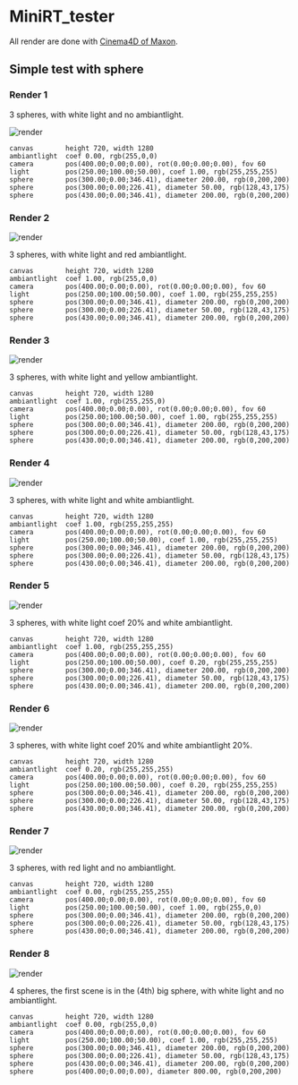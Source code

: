 # MiniRT_tester

All render are done with [Cinema4D of Maxon](https://www.maxon.net/cinema-4d).

## Simple test with sphere

### Render 1

3 spheres, with white light and no ambiantlight.

![render](./render1.bmp)

```
canvas        height 720, width 1280
ambiantlight  coef 0.00, rgb(255,0,0)
camera        pos(400.00;0.00;0.00), rot(0.00;0.00;0.00), fov 60
light         pos(250.00;100.00;50.00), coef 1.00, rgb(255,255,255)
sphere        pos(300.00;0.00;346.41), diameter 200.00, rgb(0,200,200)
sphere        pos(300.00;0.00;226.41), diameter 50.00, rgb(128,43,175)
sphere        pos(430.00;0.00;346.41), diameter 200.00, rgb(0,200,200)
```

### Render 2

![render](./render2.bmp)

3 spheres, with white light and red ambiantlight.

```
canvas        height 720, width 1280
ambiantlight  coef 1.00, rgb(255,0,0)
camera        pos(400.00;0.00;0.00), rot(0.00;0.00;0.00), fov 60
light         pos(250.00;100.00;50.00), coef 1.00, rgb(255,255,255)
sphere        pos(300.00;0.00;346.41), diameter 200.00, rgb(0,200,200)
sphere        pos(300.00;0.00;226.41), diameter 50.00, rgb(128,43,175)
sphere        pos(430.00;0.00;346.41), diameter 200.00, rgb(0,200,200)
```

### Render 3

![render](./render3.bmp)

3 spheres, with white light and yellow ambiantlight.

```
canvas        height 720, width 1280
ambiantlight  coef 1.00, rgb(255,255,0)
camera        pos(400.00;0.00;0.00), rot(0.00;0.00;0.00), fov 60
light         pos(250.00;100.00;50.00), coef 1.00, rgb(255,255,255)
sphere        pos(300.00;0.00;346.41), diameter 200.00, rgb(0,200,200)
sphere        pos(300.00;0.00;226.41), diameter 50.00, rgb(128,43,175)
sphere        pos(430.00;0.00;346.41), diameter 200.00, rgb(0,200,200)
```

### Render 4

![render](./render4.bmp)

3 spheres, with white light and white ambiantlight.

```
canvas        height 720, width 1280
ambiantlight  coef 1.00, rgb(255,255,255)
camera        pos(400.00;0.00;0.00), rot(0.00;0.00;0.00), fov 60
light         pos(250.00;100.00;50.00), coef 1.00, rgb(255,255,255)
sphere        pos(300.00;0.00;346.41), diameter 200.00, rgb(0,200,200)
sphere        pos(300.00;0.00;226.41), diameter 50.00, rgb(128,43,175)
sphere        pos(430.00;0.00;346.41), diameter 200.00, rgb(0,200,200)
```

### Render 5

![render](./render5.bmp)

3 spheres, with white light coef 20% and white ambiantlight.

```
canvas        height 720, width 1280
ambiantlight  coef 1.00, rgb(255,255,255)
camera        pos(400.00;0.00;0.00), rot(0.00;0.00;0.00), fov 60
light         pos(250.00;100.00;50.00), coef 0.20, rgb(255,255,255)
sphere        pos(300.00;0.00;346.41), diameter 200.00, rgb(0,200,200)
sphere        pos(300.00;0.00;226.41), diameter 50.00, rgb(128,43,175)
sphere        pos(430.00;0.00;346.41), diameter 200.00, rgb(0,200,200)
```

### Render 6

![render](./render6.bmp)

3 spheres, with white light coef 20% and white ambiantlight 20%.

```
canvas        height 720, width 1280
ambiantlight  coef 0.20, rgb(255,255,255)
camera        pos(400.00;0.00;0.00), rot(0.00;0.00;0.00), fov 60
light         pos(250.00;100.00;50.00), coef 0.20, rgb(255,255,255)
sphere        pos(300.00;0.00;346.41), diameter 200.00, rgb(0,200,200)
sphere        pos(300.00;0.00;226.41), diameter 50.00, rgb(128,43,175)
sphere        pos(430.00;0.00;346.41), diameter 200.00, rgb(0,200,200)
```

### Render 7

![render](./render7.bmp)

3 spheres, with red light and no ambiantlight.

```
canvas        height 720, width 1280
ambiantlight  coef 0.00, rgb(255,255,255)
camera        pos(400.00;0.00;0.00), rot(0.00;0.00;0.00), fov 60
light         pos(250.00;100.00;50.00), coef 1.00, rgb(255,0,0)
sphere        pos(300.00;0.00;346.41), diameter 200.00, rgb(0,200,200)
sphere        pos(300.00;0.00;226.41), diameter 50.00, rgb(128,43,175)
sphere        pos(430.00;0.00;346.41), diameter 200.00, rgb(0,200,200)
```

### Render 8

![render](./render8.bmp)

4 spheres, the first scene is in the (4th) big sphere, with white light and no ambiantlight.

```
canvas        height 720, width 1280
ambiantlight  coef 0.00, rgb(255,0,0)
camera        pos(400.00;0.00;0.00), rot(0.00;0.00;0.00), fov 60
light         pos(250.00;100.00;50.00), coef 1.00, rgb(255,255,255)
sphere        pos(300.00;0.00;346.41), diameter 200.00, rgb(0,200,200)
sphere        pos(300.00;0.00;226.41), diameter 50.00, rgb(128,43,175)
sphere        pos(430.00;0.00;346.41), diameter 200.00, rgb(0,200,200)
sphere        pos(400.00;0.00;0.00), diameter 800.00, rgb(0,200,200)
```
